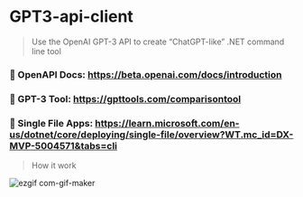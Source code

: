 # GPT3-api-client
>Use the OpenAI GPT-3 API to create “ChatGPT-like” .NET command line tool

### 🔗 OpenAPI Docs: https://beta.openai.com/docs/introduction
### 🔗 GPT-3 Tool: https://gpttools.com/comparisontool
### 🔗 Single File Apps: https://learn.microsoft.com/en-us/dotnet/core/deploying/single-file/overview?WT.mc_id=DX-MVP-5004571&tabs=cli


>How it work 

![ezgif com-gif-maker](https://user-images.githubusercontent.com/30123318/214145635-b5cde9aa-a54a-4c4e-bc6d-698d877f18f0.gif)
